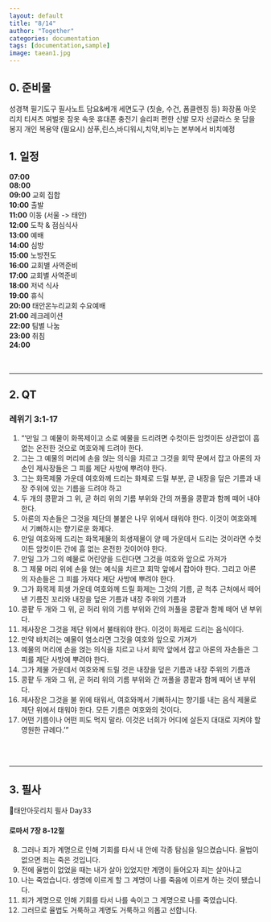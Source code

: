 ```yaml
---
layout: default
title: "8/14"
author: "Together"
categories: documentation
tags: [documentation,sample]
image: taean1.jpg
---
```


## 0. 준비물
성경책
필기도구
필사노트
담요&베개
세면도구 (칫솔, 수건, 폼클렌징 등)
화장품
아웃리치 티셔츠
여벌옷
잠옷
속옷
휴대폰 충전기
슬리퍼
편한 신발
모자
선글라스
옷 담을 봉지
개인 복용약 (필요시)
샴푸,린스,바디워시,치약,비누는 본부에서 비치예정


## 1. 일정
**07:00**  
**08:00**  
**09:00** 교회 집합  
**10:00** 출발  
**11:00** 이동 (서울 -> 태안)  
**12:00** 도착 & 점심식사  
**13:00** 예배  
**14:00** 심방  
**15:00** 노방전도  
**16:00** 교회별 사역준비  
**17:00** 교회별 사역준비  
**18:00** 저녁 식사  
**19:00** 휴식  
**20:00** 태안온누리교회 수요예배  
**21:00** 레크레이션  
**22:00** 팀별 나눔  
**23:00** 취침  
**24:00**  
<br>
<br>
<hr>

## 2. QT
### 레위기 3:1-17
1. “‘만일 그 예물이 화목제이고 소로 예물을 드리려면 수컷이든 암컷이든 상관없이 흠 없는 온전한 것으로 여호와께 드려야 한다.
2. 그는 그 예물의 머리에 손을 얹는 의식을 치르고 그것을 회막 문에서 잡고 아론의 자손인 제사장들은 그 피를 제단 사방에 뿌려야 한다.
3. 그는 화목제물 가운데 여호와께 드리는 화제로 드릴 부분, 곧 내장을 덮은 기름과 내장 주위에 있는 기름을 드려야 하고
4. 두 개의 콩팥과 그 위, 곧 허리 위의 기름 부위와 간의 꺼풀을 콩팥과 함께 떼어 내야 한다.
5. 아론의 자손들은 그것을 제단의 불붙은 나무 위에서 태워야 한다. 이것이 여호와께서 기뻐하시는 향기로운 화제다.
6. 만일 여호와께 드리는 화목제물의 희생제물이 양 떼 가운데서 드리는 것이라면 수컷이든 암컷이든 간에 흠 없는 온전한 것이어야 한다.
7. 만일 그가 그의 예물로 어린양을 드린다면 그것을 여호와 앞으로 가져가
8. 그 제물 머리 위에 손을 얹는 예식을 치르고 회막 앞에서 잡아야 한다. 그리고 아론의 자손들은 그 피를 가져다 제단 사방에 뿌려야 한다.
9. 그가 화목제 희생 가운데 여호와께 드릴 화제는 그것의 기름, 곧 척추 근처에서 떼어 낸 기름진 꼬리와 내장을 덮은 기름과 내장 주위의 기름과
10. 콩팥 두 개와 그 위, 곧 허리 위의 기름 부위와 간의 꺼풀을 콩팥과 함께 떼어 낸 부위다.
11. 제사장은 그것을 제단 위에서 불태워야 한다. 이것이 화제로 드리는 음식이다.
12. 만약 바치려는 예물이 염소라면 그것을 여호와 앞으로 가져가
13. 예물의 머리에 손을 얹는 의식을 치르고 나서 회막 앞에서 잡고 아론의 자손들은 그 피를 제단 사방에 뿌려야 한다.
14. 그가 제물 가운데서 여호와께 드릴 것은 내장을 덮은 기름과 내장 주위의 기름과
15. 콩팥 두 개와 그 위, 곧 허리 위의 기름 부위와 간 꺼풀을 콩팥과 함께 떼어 낸 부위다.
16. 제사장은 그것을 불 위에 태워서, 여호와께서 기뻐하시는 향기를 내는 음식 제물로 제단 위에서 태워야 한다. 모든 기름은 여호와의 것이다.
17. 어떤 기름이나 어떤 피도 먹지 말라. 이것은 너희가 어디에 살든지 대대로 지켜야 할 영원한 규례다.’”

<br>
<br>
<hr>

## 3. 필사
📝태안아웃리치 필사 Day33

#### 로마서 7장 8-12절

8. 그러나 죄가 계명으로 인해 기회를 타서 내 안에 각종 탐심을 일으켰습니다. 율법이 없으면 죄는 죽은 것입니다.
9. 전에 율법이 없었을 때는 내가 살아 있었지만 계명이 들어오자 죄는 살아나고
10. 나는 죽었습니다. 생명에 이르게 할 그 계명이 나를 죽음에 이르게 하는 것이 됐습니다.
11. 죄가 계명으로 인해 기회를 타서 나를 속이고 그 계명으로 나를 죽였습니다.
12. 그러므로 율법도 거룩하고 계명도 거룩하고 의롭고 선합니다.
